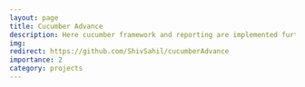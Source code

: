 ```yaml
---
layout: page
title: Cucumber Advance
description: Here cucumber framework and reporting are implemented further.
img:
redirect: https://github.com/ShivSahil/cucumberAdvance
importance: 2
category: projects
---
```

